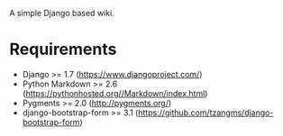 A simple Django based wiki.

# Requirements

* Django >= 1.7 (https://www.djangoproject.com/)
* Python Markdown >= 2.6 (https://pythonhosted.org//Markdown/index.html)
* Pygments >= 2.0 (http://pygments.org/)
* django-bootstrap-form >= 3.1 (https://github.com/tzangms/django-bootstrap-form)